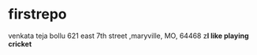 # firstrepo
venkata teja bollu 621 east 7th street ,maryville, MO, 64468
z**I like playing cricket**